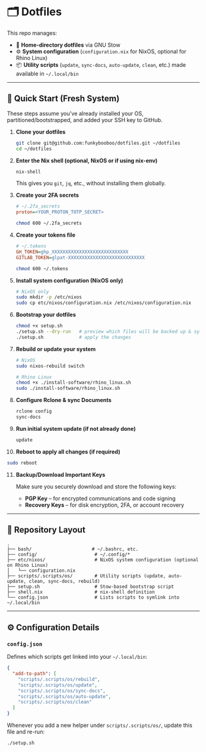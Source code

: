 # 🗂️ Dotfiles

This repo manages:

* 🧩 **Home-directory dotfiles** via GNU Stow
* ⚙️ **System configuration** (`configuration.nix` for NixOS, optional for Rhino Linux)
* 📦 **Utility scripts** (`update`, `sync-docs`, `auto-update`, `clean`, etc.) made available in `~/.local/bin`

---

## 🚀 Quick Start (Fresh System)

These steps assume you’ve already installed your OS, partitioned/bootstrapped, and added your SSH key to GitHub.

1. **Clone your dotfiles**

   ```bash
   git clone git@github.com:funkybooboo/dotfiles.git ~/dotfiles
   cd ~/dotfiles
   ```

2. **Enter the Nix shell (optional, NixOS or if using nix-env)**

   ```bash
   nix-shell
   ```

   This gives you `git`, `jq`, etc., without installing them globally.

3. **Create your 2FA secrets**

   ```ini
   # ~/.2fa_secrets
   proton=<YOUR_PROTON_TOTP_SECRET>
   ```

   ```bash
   chmod 600 ~/.2fa_secrets
   ```

4. **Create your tokens file**

   ```ini
   # ~/.tokens
   GH_TOKEN=ghp_XXXXXXXXXXXXXXXXXXXXXXXXXXXX
   GITLAB_TOKEN=glpat-XXXXXXXXXXXXXXXXXXXXXXXXXXXX
   ```

   ```bash
   chmod 600 ~/.tokens
   ```

5. **Install system configuration (NixOS only)**

   ```bash
   # NixOS only
   sudo mkdir -p /etc/nixos
   sudo cp etc/nixos/configuration.nix /etc/nixos/configuration.nix
   ```

6. **Bootstrap your dotfiles**

   ```bash
   chmod +x setup.sh
   ./setup.sh --dry-run   # preview which files will be backed up & symlinked
   ./setup.sh             # apply the changes
   ```

7. **Rebuild or update your system**

   ```bash
   # NixOS
   sudo nixos-rebuild switch

   # Rhino Linux
   chmod +x ./install-software/rhino_linux.sh
   sudo ./install-software/rhino_linux.sh
   ```

8. **Configure Rclone & sync Documents**

   ```bash
   rclone config
   sync-docs
   ```

9. **Run initial system update (if not already done)**

   ```bash
   update
   ```

10. **Reboot to apply all changes (if required)**

```bash
sudo reboot
```

11. **Backup/Download Important Keys**

    Make sure you securely download and store the following keys:

    * **PGP Key** – for encrypted communications and code signing
    * **Recovery Keys** – for disk encryption, 2FA, or account recovery

---

## 📁 Repository Layout

```
.
├── bash/                      # ~/.bashrc, etc.
├── config/                     # ~/.config/*
├── etc/nixos/                  # NixOS system configuration (optional on Rhino Linux)
│   └── configuration.nix
├── scripts/.scripts/os/        # Utility scripts (update, auto-update, clean, sync-docs, rebuild)
├── setup.sh                    # Stow-based bootstrap script
├── shell.nix                   # nix-shell definition
└── config.json                 # Lists scripts to symlink into ~/.local/bin
```

---

## ⚙️ Configuration Details

### `config.json`

Defines which scripts get linked into your `~/.local/bin`:

```json
{
  "add-to-path": [
    "scripts/.scripts/os/rebuild",
    "scripts/.scripts/os/update",
    "scripts/.scripts/os/sync-docs",
    "scripts/.scripts/os/auto-update",
    "scripts/.scripts/os/clean"
  ]
}
```

Whenever you add a new helper under `scripts/.scripts/os/`, update this file and re-run:

```bash
./setup.sh
```
